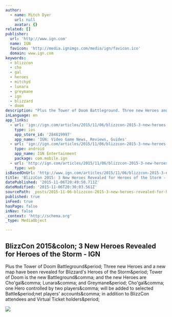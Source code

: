 ```yaml
---
author:
  - name: Mitch Dyer
    url: null
    avatar: {}
related: []
publisher:
  url: 'http://www.ign.com'
  name: IGN
  favicon: 'http://media.ignimgs.com/media/ign/favicon.ico'
  domain: www.ign.com
keywords:
  - blizzcon
  - cho
  - gal
  - heroes
  - mitchyd
  - lunara
  - greymane
  - ign
  - blizzard
  - doom
description: "Plus the Tower of Doom Battleground. Three new Heroes and a new map have been revealed for Blizzard's Heroes of the Storm. Tower of Doom is the new Battleground, and the new Heroes are Cho'gal, Lunara, and Greymane. Cho'gal, one Hero controlled by two players, will be added to selected Battle.net players' accounts, in addition to BlizzCon attendees and Virtual Ticket holders."
inLanguage: en
app_links:
  - url: 'ign://ign.com/articles/2015/11/06/blizzcon-2015-3-new-heroes-revealed-for-heroes-of-the-storm?+main+twitter'
    type: ios
    app_store_id: '284819997'
    app_name: 'IGN: Video Game News, Reviews, Guides'
  - url: 'ign://ign.com/articles/2015/11/06/blizzcon-2015-3-new-heroes-revealed-for-heroes-of-the-storm?+main+twitter'
    type: android
    app_name: IGN Entertainment
    package: com.mobile.ign
  - url: 'http://ign.com/articles/2015/11/06/blizzcon-2015-3-new-heroes-revealed-for-heroes-of-the-storm?+main+twitter'
    type: web
isBasedOnUrl: 'http://www.ign.com/articles/2015/11/06/blizzcon-2015-3-new-heroes-revealed-for-heroes-of-the-storm'
title: 'BlizzCon 2015: 3 New Heroes Revealed for Heroes of the Storm - IGN'
datePublished: '2015-11-06T20:49:58.711Z'
dateModified: '2015-11-06T20:30:03.561Z'
sourcePath: _posts/2015-11-06-blizzcon-2015-3-new-heroes-revealed-for-heroes-of-the-storm.md
published: true
inFeed: true
hasPage: false
inNav: false
_context: 'http://schema.org'
_type: MediaObject

---
```

<article style=""><h1>BlizzCon 2015&amp;colon; 3 New Heroes Revealed for Heroes of the Storm - IGN</h1><p>Plus the Tower of Doom Battleground&amp;period; Three new Heroes and a new map have been revealed for Blizzard's Heroes of the Storm&amp;period; Tower of Doom is the new Battleground&amp;comma; and the new Heroes are Cho'gal&amp;comma; Lunara&amp;comma; and Greymane&amp;period; Cho'gal&amp;comma; one Hero controlled by two players&amp;comma; will be added to selected Battle&amp;period;net players' accounts&amp;comma; in addition to BlizzCon attendees and Virtual Ticket holders&amp;period;</p><img src="http://assets2.ignimgs.com/2015/06/11/blizzardconceptart1280jpg-98f6fa_1280w.jpg" /></article>